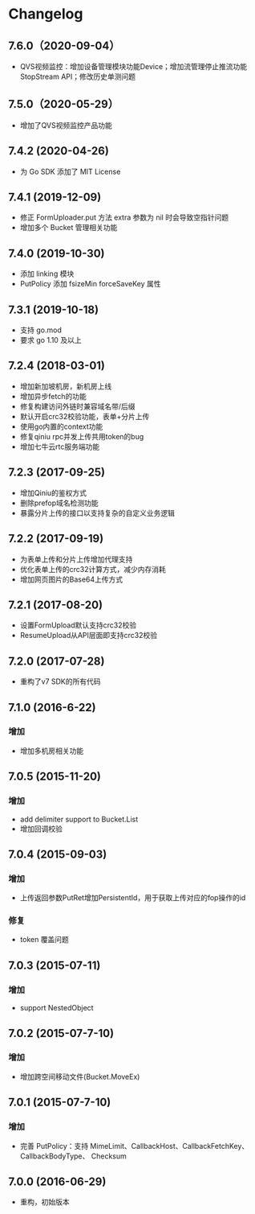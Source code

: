 # Changelog

## 7.6.0（2020-09-04）
* QVS视频监控：增加设备管理模块功能Device；增加流管理停止推流功能StopStream API；修改历史单测问题

## 7.5.0（2020-05-29）
* 增加了QVS视频监控产品功能

## 7.4.2 (2020-04-26)
* 为 Go SDK 添加了 MIT License

## 7.4.1 (2019-12-09)
* 修正 FormUploader.put 方法 extra 参数为 nil 时会导致空指针问题
* 增加多个 Bucket 管理相关功能

## 7.4.0 (2019-10-30)
* 添加 linking 模块
* PutPolicy 添加 fsizeMin  forceSaveKey 属性

## 7.3.1 (2019-10-18)
* 支持 go.mod
* 要求 go 1.10 及以上

## 7.2.4 (2018-03-01)
* 增加新加坡机房，新机房上线
* 增加异步fetch的功能
* 修复构建访问外链时兼容域名带/后缀
* 默认开启crc32校验功能，表单+分片上传
* 使用go内置的context功能
* 修复qiniu rpc并发上传共用token的bug
* 增加七牛云rtc服务端功能

## 7.2.3 (2017-09-25)
* 增加Qiniu的鉴权方式
* 删除prefop域名检测功能
* 暴露分片上传的接口以支持复杂的自定义业务逻辑

## 7.2.2 (2017-09-19)
* 为表单上传和分片上传增加代理支持
* 优化表单上传的crc32计算方式，减少内存消耗
* 增加网页图片的Base64上传方式

## 7.2.1 (2017-08-20)
* 设置FormUpload默认支持crc32校验
* ResumeUpload从API层面即支持crc32校验

## 7.2.0 (2017-07-28)
* 重构了v7 SDK的所有代码

## 7.1.0 (2016-6-22)

### 增加
* 增加多机房相关功能

## 7.0.5 (2015-11-20)

### 增加
* add delimiter support to Bucket.List
* 增加回调校验

## 7.0.4 (2015-09-03)

### 增加
* 上传返回参数PutRet增加PersistentId，用于获取上传对应的fop操作的id

### 修复
* token 覆盖问题

## 7.0.3 (2015-07-11)

### 增加
* support NestedObject

## 7.0.2 (2015-07-7-10)

### 增加
* 增加跨空间移动文件(Bucket.MoveEx)

## 7.0.1 (2015-07-7-10)

### 增加
* 完善 PutPolicy：支持 MimeLimit、CallbackHost、CallbackFetchKey、 CallbackBodyType、 Checksum

## 7.0.0 (2016-06-29)

* 重构，初始版本
